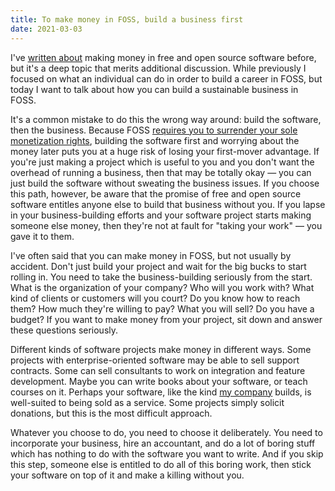 ```yaml
---
title: To make money in FOSS, build a business first
date: 2021-03-03
---
```


I've [written about][0] making money in free and open source software before,
but it's a deep topic that merits additional discussion. While previously I
focused on what an individual can do in order to build a career in FOSS, but
today I want to talk about how you can build a sustainable business in FOSS.

[0]: https://drewdevault.com/2020/11/20/A-few-ways-to-make-money-in-FOSS.html

It's a common mistake to do this the wrong way around: build the software, then
the business. Because FOSS [requires you to surrender your sole monetization
rights][1], building the software first and worrying about the money later puts
you at a huge risk of losing your first-mover advantage. If you're just making a
project which is useful to you and you don't want the overhead of running a
business, then that may be totally okay &mdash; you can just build the software
without sweating the business issues. If you choose this path, however, be aware
that the promise of free and open source software entitles anyone else to build
that business without you. If you lapse in your business-building efforts and
your software project starts making someone else money, then they're not at
fault for "taking your work" &mdash; you gave it to them.

[1]: https://drewdevault.com/2021/01/20/FOSS-is-to-surrender-your-monopoly.html

I've often said that you can make money in FOSS, but not usually by accident.
Don't just build your project and wait for the big bucks to start rolling in.
You need to take the business-building seriously from the start. What is the
organization of your company? Who will you work with? What kind of clients or
customers will you court? Do you know how to reach them? How much they're
willing to pay? What you will sell? Do you have a budget? If you want to make
money from your project, sit down and answer these questions seriously.

Different kinds of software projects make money in different ways. Some projects
with enterprise-oriented software may be able to sell support contracts. Some
can sell consultants to work on integration and feature development. Maybe you
can write books about your software, or teach courses on it. Perhaps your
software, like the kind [my company](https://sourcehut.org) builds, is
well-suited to being sold as a service. Some projects simply solicit donations,
but this is the most difficult approach.

Whatever you choose to do, you need to choose it deliberately. You need to
incorporate your business, hire an accountant, and do a lot of boring stuff
which has nothing to do with the software you want to write. And if you skip
this step, someone else is entitled to do all of this boring work, then stick
your software on top of it and make a killing without you.
